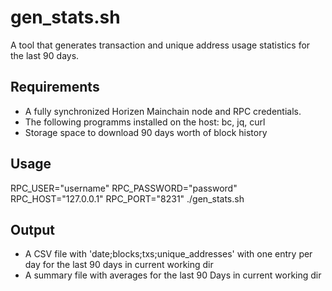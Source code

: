 # gen_stats.sh

A tool that generates transaction and unique address usage statistics for the last 90 days.

## Requirements
- A fully synchronized Horizen Mainchain node and RPC credentials.
- The following programms installed on the host: bc, jq, curl
- Storage space to download 90 days worth of block history

## Usage

RPC_USER="username" RPC_PASSWORD="password" RPC_HOST="127.0.0.1" RPC_PORT="8231" ./gen_stats.sh

## Output
- A CSV file with 'date;blocks;txs;unique_addresses' with one entry per day for the last 90 days in current working dir
- A summary file with averages for the last 90 Days in current working dir

